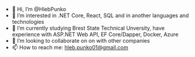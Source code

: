 - 👋 Hi, I’m @HlebPunko
- 👀 I’m interested in .NET Core, React, SQL and in another languages and technologies
- 🌱 I’m currently studying Brest State Technical Unversity, have experience with ASP.NET Web API, EF Core/Dapper, Docker, Azure
- 💞️ I’m looking to collaborate on on with other companies
- 📫 How to reach me: hleb.punko01@gmail.com

<!---
HlebPunko/HlebPunko is a ✨ special ✨ repository because its `README.md` (this file) appears on your GitHub profile.
You can click the Preview link to take a look at your changes.
--->
